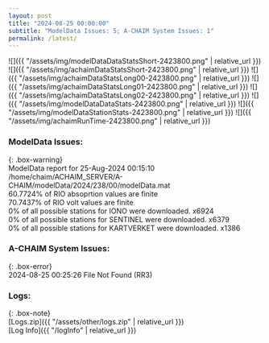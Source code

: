 ```yaml
---
layout: post
title: "2024-08-25 00:00:00"
subtitle: "ModelData Issues: 5; A-CHAIM System Issues: 1"
permalink: /latest/
---
```


![]({{ "/assets/img/modelDataDataStatsShort-2423800.png" | relative_url }})
![]({{ "/assets/img/achaimDataStatsShort-2423800.png" | relative_url }})
![]({{ "/assets/img/achaimDataStatsLong00-2423800.png" | relative_url }})
![]({{ "/assets/img/achaimDataStatsLong01-2423800.png" | relative_url }})
![]({{ "/assets/img/achaimDataStatsLong02-2423800.png" | relative_url }})
![]({{ "/assets/img/modelDataDataStats-2423800.png" | relative_url }})
![]({{ "/assets/img/modelDataStationStats-2423800.png" | relative_url }})
![]({{ "/assets/img/achaimRunTime-2423800.png" | relative_url }})


### ModelData Issues:  
  
{: .box-warning}  
 ModelData report for 25-Aug-2024 00:15:10   
 /home/chaim/ACHAIM_SERVER/A-CHAIM/modelData/2024/238/00/modelData.mat   
 60.7724% of RIO absoprtion values are finite   
 70.7437% of RIO volt values are finite   
 0% of all possible stations for IONO were downloaded. x6924   
 0% of all possible stations for SENTINEL were downloaded. x6379   
 0% of all possible stations for KARTVERKET were downloaded. x1386   
  
### A-CHAIM System Issues:  
  
{: .box-error}  
2024-08-25 00:25:26 File Not Found (RR3)  

### Logs:  
  
{: .box-note}  
[Logs.zip]({{ "/assets/other/logs.zip" | relative_url }})  
[Log Info]({{ "/logInfo" | relative_url }})  
